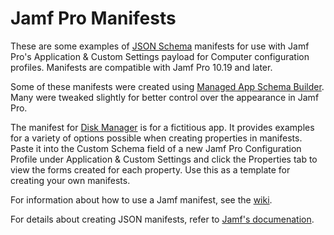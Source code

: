 # Jamf Pro Manifests

These are some examples of [JSON Schema](https://json-schema.org/understanding-json-schema/index.html) manifests for use with Jamf Pro's Application & Custom Settings payload for Computer configuration profiles. Manifests are compatible with Jamf Pro 10.19 and later.

Some of these manifests were created using [Managed App Schema Builder](https://github.com/BIG-RAT/Managed-App-Schema-Builder/wiki). Many were tweaked slightly for better control over the appearance in Jamf Pro.

The manifest for [Disk Manager](https://github.com/Jamf-Custom-Profile-Schemas/jamf-manifests/blob/master/Disk%20Manager%20(net.talkingmoose.diskmanager).json) is for a fictitious app. It provides examples for a variety of options possible when creating properties in manifests. Paste it into the Custom Schema field of a new Jamf Pro Configuration Profile under Application & Custom Settings and click the Properties tab to view the forms created for each property. Use this as a template for creating your own manifests.

For information about how to use a Jamf manifest, see the [wiki](../../wiki).

For details about creating JSON manifests, refer to [Jamf's documenation](https://docs.jamf.com/technical-papers/jamf-pro/json-schema/10.19.0/Introduction.html).